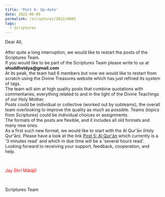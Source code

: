 ```yaml
---
title: 'Post 6: Up-date'
date: 2022-06-05
permalink: /scriptures/2022/0605
tags:
  - Scriptures
---
```


<p>
Dear All,<br>
<br>
After quite a long interruption, we would like to restart the posts of the Scriptures Team.<br>
If you would like to be part of the Scriptures Team please write to us at<br> 
<b>shuddhvidya@gmail.com</b><br>
At its peak, the team had 6 members but now we would like to restart from scratch using the Divine Treasures website which has just refined its system of tags.<br>
The team will aim at high quality posts that combine quotations with commentaries, everything related to and in the light of the Divine Teachings of our Holy Mother.<br>
Posts could be individual or collective (worked out by subteams), the overall team overlooking to improve the quality as much as possible. Teams (topics from Scriptures) could be individual choices or assignments.<br>
The formats of the posts are flexible, and it includes all old formats and many new ones.<br>
As a first such new format, we would like to start with the Al Qur'ān (Holy Qur'ān). Please have a look at the link
<a href="https://seven-teams.github.io/scriptures/2022/0604">Post 5: Al Qur'ān</a> which currently is a '3 minutes read' and which in due time will be a 'several hours read'.<br>
Looking forward to receiving your support, feedback, cooperation, and help.
</p>

<br>
<p style="color:red;">Jay Śhrī Mātājī!<br></p>

<br>

Scriptures Team